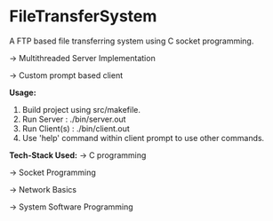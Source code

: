 # FileTransferSystem

A FTP based file transferring system using C socket programming. 

-> Multithreaded Server Implementation

-> Custom prompt based client

**Usage:**
1. Build project using src/makefile.
2. Run Server : ./bin/server.out <PORT>
3. Run Client(s) : ./bin/client.out <IP ADDR> <PORT>
4. Use 'help' command within client prompt to use other commands.
  
  
  
**Tech-Stack Used:**
  -> C programming

  -> Socket Programming

  -> Network Basics

  -> System Software Programming
